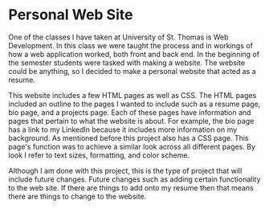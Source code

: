 # Personal Web Site

One of the classes I have taken at University of St. Thomas is Web Development. In this class we were taught
the process and in workings of how a web application worked, both front and back end. In the beginning of
the semester students were tasked with making a website. The website could be anything, so I decided to make
a personal website that acted as a resume.

This website includes a few HTML pages as well as CSS. The HTML pages included an outline to the pages I 
wanted to include such as a resume page, bio page, and a projects page. Each of these pages have information 
and pages that pertain to what the website is about. For example, the bio page has a link to my LinkedIn 
because it includes more information on my background. As mentioned before this project also has a CSS page. 
This page's function was to achieve a similar look across all different pages. By look I refer to text sizes, 
formatting, and color scheme.

Although I am done with this project, this is the type of project that will include future changes. Future
changes such as adding certain functionality to the web site. If there are things to add onto my resume then
that means there are things to change to the website. 
